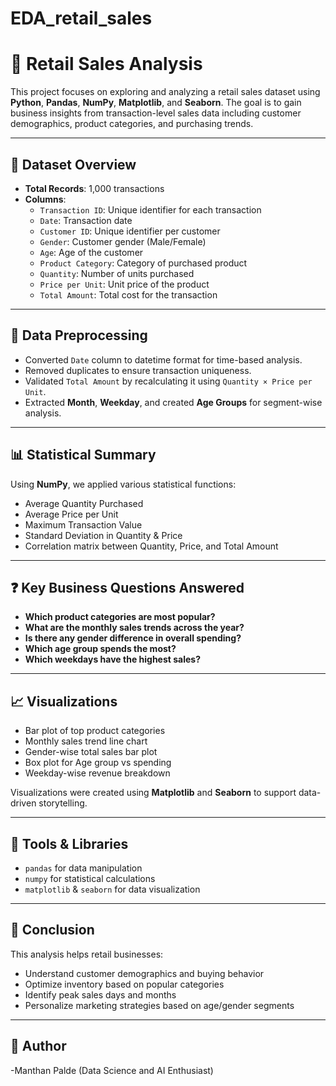 # EDA_retail_sales

# 🛒 Retail Sales Analysis

This project focuses on exploring and analyzing a retail sales dataset using **Python**, **Pandas**, **NumPy**, **Matplotlib**, and **Seaborn**. The goal is to gain business insights from transaction-level sales data including customer demographics, product categories, and purchasing trends.

---

## 📁 Dataset Overview

- **Total Records**: 1,000 transactions  
- **Columns**:
  - `Transaction ID`: Unique identifier for each transaction
  - `Date`: Transaction date
  - `Customer ID`: Unique identifier per customer
  - `Gender`: Customer gender (Male/Female)
  - `Age`: Age of the customer
  - `Product Category`: Category of purchased product
  - `Quantity`: Number of units purchased
  - `Price per Unit`: Unit price of the product
  - `Total Amount`: Total cost for the transaction

---

## 🔧 Data Preprocessing

- Converted `Date` column to datetime format for time-based analysis.
- Removed duplicates to ensure transaction uniqueness.
- Validated `Total Amount` by recalculating it using `Quantity × Price per Unit`.
- Extracted **Month**, **Weekday**, and created **Age Groups** for segment-wise analysis.

---

## 📊 Statistical Summary

Using **NumPy**, we applied various statistical functions:

- Average Quantity Purchased
- Average Price per Unit
- Maximum Transaction Value
- Standard Deviation in Quantity & Price
- Correlation matrix between Quantity, Price, and Total Amount

---

## ❓ Key Business Questions Answered

- **Which product categories are most popular?**
- **What are the monthly sales trends across the year?**
- **Is there any gender difference in overall spending?**
- **Which age group spends the most?**
- **Which weekdays have the highest sales?**

---

## 📈 Visualizations

- Bar plot of top product categories
- Monthly sales trend line chart
- Gender-wise total sales bar plot
- Box plot for Age group vs spending
- Weekday-wise revenue breakdown

Visualizations were created using **Matplotlib** and **Seaborn** to support data-driven storytelling.

---

## 🚀 Tools & Libraries

- `pandas` for data manipulation
- `numpy` for statistical calculations
- `matplotlib` & `seaborn` for data visualization

---

## 📌 Conclusion

This analysis helps retail businesses:
- Understand customer demographics and buying behavior
- Optimize inventory based on popular categories
- Identify peak sales days and months
- Personalize marketing strategies based on age/gender segments

---

## 🧠 Author

-Manthan Palde
(Data Science and AI Enthusiast)
